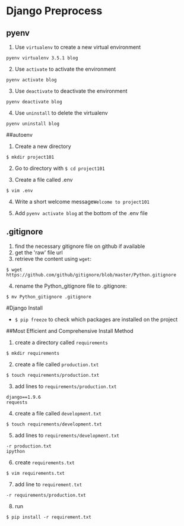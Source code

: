 # Django Preprocess

## pyenv
1. Use `virtualenv` to create a new virtual environment
```
pyenv virtualenv 3.5.1 blog
```

2. Use `activate` to activate the environment
```
pyenv activate blog
```

3. Use `deactivate` to deactivate the environment
```
pyenv deactivate blog
```

4. Use `uninstall` to delete the virtualenv
```
pyenv uninstall blog
```

##autoenv
1. Create a new directory
```
$ mkdir project101
```

2. Go to directory with `$ cd project101`

3. Create a file called .env
```
$ vim .env
```

4. Write a short welcome message`Welcome to project101`

5. Add `pyenv activate blog` at the bottom of the .env file

## .gitignore
1. find the necessary gitignore file on github if available
2. get the 'raw' file url
3. retrieve the content using `wget`:
```
$ wget https://github.com/github/gitignore/blob/master/Python.gitignore
```

4. rename the Python_gitignore file to .gitignore:
```
$ mv Python_gitignore .gitignore
```

#Django Install
- `$ pip freeze` to check which packages are installed on the project

##Most Efficient and Comprehensive Install Method
1. create a directory called `requirements`
```
$ mkdir requirements
```

2. create a file called `production.txt`
```
$ touch requirements/production.txt
```

3. add lines to `requirements/production.txt`
```
django==1.9.6
requests
```

4. create a file called `development.txt`
```
$ touch requirements/development.txt
```

5. add lines to `requirements/development.txt`
```
-r production.txt
ipython
```

6. create `requirements.txt`
```
$ vim requirements.txt
```

7. add line to `requirement.txt`
```
-r requirements/production.txt
```

8. run 
```
$ pip install -r requirement.txt
```
